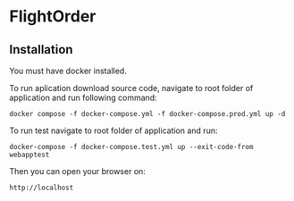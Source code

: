 # FlightOrder

## Installation

You must have docker installed.

To run aplication download source code,
navigate to root folder of application and run following command:

`docker compose -f docker-compose.yml -f docker-compose.prod.yml up -d`

To run test navigate to root folder of application and run:

`docker-compose -f docker-compose.test.yml up --exit-code-from webapptest`

Then you can open your browser on:

`http://localhost`
